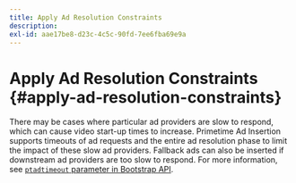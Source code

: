 ```yaml
---
title: Apply Ad Resolution Constraints
description:
exl-id: aae17be8-d23c-4c5c-90fd-7ee6fba69e9a
---
```

# Apply Ad Resolution Constraints {#apply-ad-resolution-constraints}

There may be cases where particular ad providers are slow to respond, which can cause video start-up times to increase. Primetime Ad Insertion supports timeouts of ad requests and the entire ad resolution phase to limit the impact of these slow ad providers.  Fallback ads can also be inserted if downstream ad providers are too slow to respond.  For more information, see [`ptadtimeout` parameter in Bootstrap API](/help/primetime-ad-insertion/technical-reference/bootstrap-api.md).
